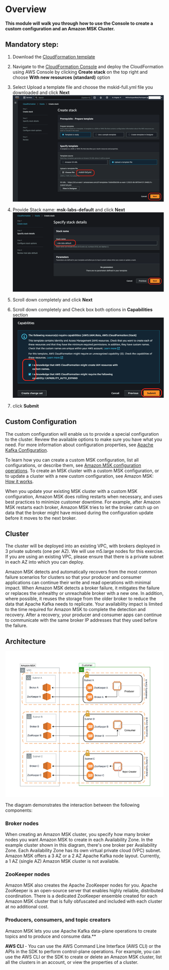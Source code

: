 # **Overview**

**This module will walk you through how to use the Console to create a custom configuration and an Amazon MSK Cluster.**

## **Mandatory step**: 

1. Download the [CloudFormation template](https://static.us-east-1.prod.workshops.aws/public/2d05a269-c2a5-45ec-9b7d-bc70cf90a296/static/prepare/mskid-full.yml)

2. Navigate to the [CloudFormation Console](https://us-east-1.console.aws.amazon.com/cloudformation/home)  and deploy the CloudFormation using AWS Console by clicking **Create stack** on the top right and choose **With new resources (standard)** option

3. Select Upload a template file and choose the mskid-full.yml file you downloaded and click **Next**
![mandatory-1](images/mandatory1.png)
4. Provide Stack name: **msk-labs-default** and click **Next**
![mandatory-2](images/mandatory2.png)
5. Scroll down completely and click **Next**

6. Scroll down completely and Check box both options in **Capabilities** section
![mandatory-3](images/mandatory3.png)

7. click **Submit**


## Custom Configuration

The custom configuration will enable us to provide a special configuration to the cluster. Review the available options to make sure you have what you need. For more information about configuration properties, see [Apache Kafka Configuration](https://kafka.apache.org/documentation/#configuration).

To learn how you can create a custom MSK configuration, list all configurations, or describe them, see [Amazon MSK configuration operations](https://docs.aws.amazon.com/msk/latest/developerguide/msk-configuration-operations.html). To create an MSK cluster with a custom MSK configuration, or to update a cluster with a new custom configuration, see Amazon MSK: [How it works](https://docs.aws.amazon.com/msk/latest/developerguide/operations.html).

When you update your existing MSK cluster with a custom MSK configuration, Amazon MSK does rolling restarts when necessary, and uses best practices to minimize customer downtime. For example, after Amazon MSK restarts each broker, Amazon MSK tries to let the broker catch up on data that the broker might have missed during the configuration update before it moves to the next broker.

## Cluster

The cluster will be deployed into an existing VPC, with brokers deployed in 3 private subnets (one per AZ). We will use m5.large nodes for this exercise. If you are using an existing VPC, please ensure that there is a private subnet in each AZ into which you can deploy.

Amazon MSK detects and automatically recovers from the most common failure scenarios for clusters so that your producer and consumer applications can continue their write and read operations with minimal impact. When Amazon MSK detects a broker failure, it mitigates the failure or replaces the unhealthy or unreachable broker with a new one. In addition, where possible, it reuses the storage from the older broker to reduce the data that Apache Kafka needs to replicate. Your availability impact is limited to the time required for Amazon MSK to complete the detection and recovery. After a recovery, your producer and consumer apps can continue to communicate with the same broker IP addresses that they used before the failure.

## Architecture
![Arch-1](images/arch.png)

The diagram demonstrates the interaction between the following components:

### Broker nodes
When creating an Amazon MSK cluster, you specify how many broker nodes you want Amazon MSK to create in each Availability Zone. In the example cluster shown in this diagram, there's one broker per Availability Zone. Each Availability Zone has its own virtual private cloud (VPC) subnet. Amazon MSK offers a 3 AZ or a 2 AZ Apache Kafka node layout. Currently, a 1 AZ (single AZ) Amazon MSK cluster is not available.

### ZooKeeper nodes
Amazon MSK also creates the Apache ZooKeeper nodes for you. Apache ZooKeeper is an open-source server that enables highly reliable, distributed coordination. There is a dedicated ZooKeeper ensemble created for each Amazon MSK cluster that is fully obfuscated and included with each cluster at no additional cost.

### Producers, consumers, and topic creators
Amazon MSK lets you use Apache Kafka data-plane operations to create topics and to produce and consume data.**

**AWS CLI** - You can use the AWS Command Line Interface (AWS CLI) or the APIs in the SDK to perform control-plane operations. For example, you can use the AWS CLI or the SDK to create or delete an Amazon MSK cluster, list all the clusters in an account, or view the properties of a cluster.
